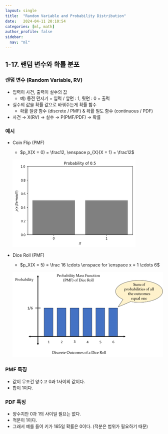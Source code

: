 ```yaml
---
layout: single
title:  "Random Variable and Probability Distribution"
date:   2024-04-11 20:10:54 
categories: [ml, math]
author_profile: false
sidebar:
  nav: "ml"
---
```

## 1-17. 랜덤 변수와 확률 분포

### 랜덤 변수 (Random Variable, RV)

- 입력이 사건, 출력이 실수의 값
    - 예) 동전 던지기 = 입력 / 앞면 : 1, 뒷면 : 0 = 출력
- 실수의 값을 확률 값으로 바꿔주는게 확률 함수
    - 확률 질량 함수 (discrete / PMF) & 확률 밀도 함수 (continuous / PDF)
- 사건 → X(RV) → 실수 → P(PMF/PDF) → 확률

### 예시

- Coin Flip (PMF)
    - $p_X(X = 0) = \frac12, \enspace p_{X}(X = 1) = \frac12$
    
    ![image 4.png](/assets/images/ml-math/image%204.png)
    
- Dice Roll (PMF)
    - $p_X(X = 5) = \frac 16 \cdots \enspace for \enspace x = 1 \cdots 6$
    
    ![image.png](/assets/images/ml-math/image%201%202.png)
    

### PMF 특징

- 값이 무조건 양수고 0과 1사이의 값이다.
- 합이 1이다.

### PDF 특징

- 양수지만 0과 1의 사이일 필요는 없다.
- 적분이 1이다.
- 그래서 예를 들어 키가 165일 확률은 0이다. (적분은 범위가 필요하기 때문)